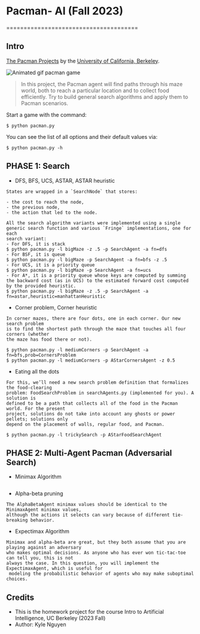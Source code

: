 # Pacman- AI (Fall 2023)
======================================

## Intro
[The Pacman Projects](http://ai.berkeley.edu/project_overview.html) by the [University of California, Berkeley](http://berkeley.edu/).

![Animated gif pacman game](http://ai.berkeley.edu/images/pacman_game.gif)

> In this project, the Pacman agent will find paths through his maze world, both to reach a particular location and to collect food efficiently. Try to build general search algorithms and apply them to Pacman scenarios.

Start a game with the command:
```
$ python pacman.py
```
You can see the list of all options and their default values via:
```
$ python pacman.py -h
```

## PHASE 1: Search
- DFS, BFS, UCS, ASTAR, ASTAR heuristic 
```
States are wrapped in a `SearchNode` that stores: 

- the cost to reach the node,
- the previous node, 
- the action that led to the node. 

All the search algorithm variants were implemented using a single 
generic search function and various `Fringe` implementations, one for each
search variant: 
- For DFS, it is stack 
$ python pacman.py -l bigMaze -z .5 -p SearchAgent -a fn=dfs
- For BSF, it is queue 
$ python pacman.py -l bigMaze -p SearchAgent -a fn=bfs -z .5
- For UCS, it is a priority queue 
$ python pacman.py -l bigMaze -p SearchAgent -a fn=ucs
- For A*, it is a priority queue whose keys are computed by summing 
the backward cost (as in UCS) to the estimated forward cost computed
by the provided heuristic.
$ python pacman.py -l bigMaze -z .5 -p SearchAgent -a fn=astar,heuristic=manhattanHeuristic
```
- Corner problem, Corner heuristic
```
In corner mazes, there are four dots, one in each corner. Our new search problem 
is to find the shortest path through the maze that touches all four corners (whether 
the maze has food there or not).

$ python pacman.py -l mediumCorners -p SearchAgent -a fn=bfs,prob=CornersProblem
$ python pacman.py -l mediumCorners -p AStarCornersAgent -z 0.5
```
- Eating all the dots
```
For this, we’ll need a new search problem definition that formalizes the food-clearing 
problem: FoodSearchProblem in searchAgents.py (implemented for you). A solution is 
defined to be a path that collects all of the food in the Pacman world. For the present 
project, solutions do not take into account any ghosts or power pellets; solutions only 
depend on the placement of walls, regular food, and Pacman.

$ python pacman.py -l trickySearch -p AStarFoodSearchAgent
```

## PHASE 2: Multi-Agent Pacman (Adversarial Search)
- Minimax Algorithm
```

```
- Alpha-beta pruning
```
The AlphaBetaAgent minimax values should be identical to the MinimaxAgent minimax values,
although the actions it selects can vary because of different tie-breaking behavior.
```
- Expectimax Algorithm
```
Minimax and alpha-beta are great, but they both assume that you are playing against an adversary
who makes optimal decisions. As anyone who has ever won tic-tac-toe can tell you, this is not
always the case. In this question, you will implement the ExpectimaxAgent, which is useful for
 modeling the probabilistic behavior of agents who may make suboptimal choices.
```
## Credits
- This is the homework project for the course Intro to Artificial Intelligence, UC Berkeley (2023 Fall)
- Author: Kyle Nguyen
